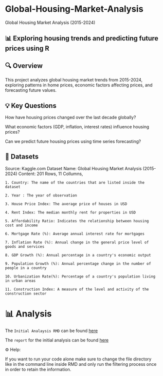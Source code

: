 # Global-Housing-Market-Analysis

Global Housing Market Analysis (2015-2024)

## 📊 Exploring housing trends and predicting future prices using R

## 🔍 Overview

This project analyzes global housing market trends from 2015-2024, exploring patterns in home prices, economic factors affecting prices, and forecasting future values.

## 💡 Key Questions

How have housing prices changed over the last decade globally?

What economic factors (GDP, inflation, interest rates) influence housing prices?

Can we predict future housing prices using time series forecasting?

## 📄 Datasets

Source: Kaggle.com
Dataset Name: Global Housing Market Analysis (2015-2024)
Content: 201 Rows, 11 Collumns,

    1. Country: The name of the countries that are listed inside the dataset
    
    2. Year : The year of observation 
    
    3. House Price Index: The average price of houses in USD 
    
    4. Rent Index: The median monthly rent for properties in USD 
    
    5. Affordability Ratio: Indicates the relationship between housing cost and income
    
    6. Mortgage Rate (%): Average annual interest rate for mortgages

    7. Inflation Rate (%): Annual change in the general price level of goods and services
    
    8. GDP Growth (%): Annual percentage in a country's economic output
    
    9. Population Growth (%): Annual percentage change in the number of people in a country
    
    10. Urbanization Rate(%): Percentage of a country's population living in urban areas

    11. Construction Index: A measure of the level and activity of the construction sector

# 📊 Analysis

The `Initial Analaysis RMD` can be found [here](https://github.com/JuliusViktor/Global-Housing-Market-Analysis/blob/main/Script/Initial%20Analysis%20and%20EDA%20on%20Dataset.Rmd)

The `report` for the initial analysis can be found [here](https://github.com/JuliusViktor/Global-Housing-Market-Analysis/blob/main/Report/Initial%20Analysis.pdf)

⚙️ Help:

If you want to run your code alone make sure to change the file directory like in the command line inside RMD and only run the filtering process once in order to retain the information.

